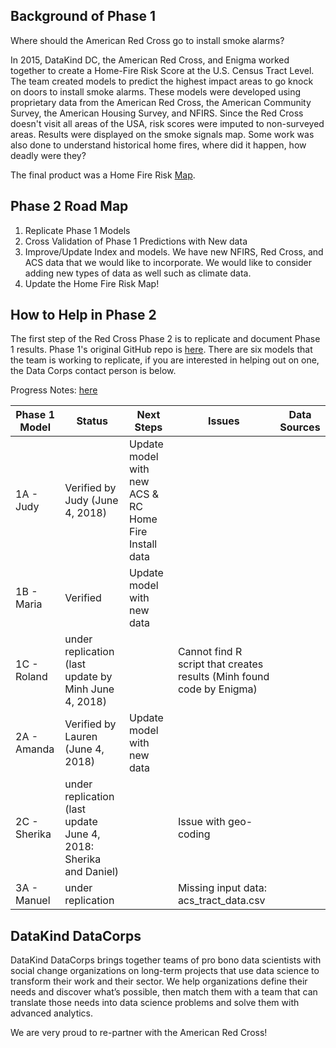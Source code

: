 
## Background of Phase 1

Where should the American Red Cross go to install smoke alarms?

In 2015, DataKind DC, the American Red Cross, and Enigma worked together to create a Home-Fire Risk Score at the U.S. Census Tract Level. The team created models to predict the highest impact areas to go knock on doors to install smoke alarms. These models were developed using proprietary data from the American Red Cross, the American Community Survey, the American Housing Survey, and NFIRS. Since the Red Cross doesn't visit all areas of the USA, risk scores were imputed to non-surveyed areas. Results were displayed on the smoke signals map. Some work was also done to understand historical home fires, where did it happen, how deadly were they?

The final product was a Home Fire Risk <a href="http://www.datakind.org/blog/american-red-cross-and-datakind-team-up-to-prevent-home-fire-deaths-and-injuries">Map</a>.



## Phase 2 Road Map
1. Replicate Phase 1 Models
2. Cross Validation of Phase 1 Predictions with New data
3. Improve/Update Index and models. We have new NFIRS, Red Cross, and ACS data that we would like to incorporate. We would like to consider adding new types of data as well such as climate data.
4. Update the Home Fire Risk Map!

## How to Help in Phase 2

The first step of the Red Cross Phase 2 is to replicate and document  Phase 1 results. Phase 1's original GitHub repo is <a href="https://github.com/DataKind-DC/smoke_alarm_models">here</a>. There are six models that the team is working to replicate, if you are interested in helping out on one, the Data Corps contact person is below.

Progress Notes:  <a href="https://github.com/DataKind-DC/red-cross-2/blob/master/Progress%20Document.md">here</a>


| Phase 1 Model  |  Status  | Next Steps | Issues  |  Data Sources |
|-------|---|---|---|---|
|   1A  - Judy    | Verified by Judy (June 4, 2018) | Update model with new ACS & RC Home Fire Install data  |   |   |
|   1B - Maria    | Verified  | Update model with new data  |  |   |
|   1C - Roland   |under replication (last update by Minh June 4, 2018) |  | Cannot find R script that creates results (Minh found code by Enigma) |   |
|   2A - Amanda   | Verified by Lauren (June 4, 2018)   | Update model with new data   | |  |
|   2C - Sherika  |  under replication (last update June 4, 2018: Sherika and Daniel) |   |  Issue with geo-coding| |
|   3A - Manuel   |  under replication | | Missing input data: acs_tract_data.csv  |   | 



## DataKind DataCorps

DataKind DataCorps brings together teams of pro bono data scientists with social change organizations on long-term projects that use data science to transform their work and their sector. We help organizations define their needs and discover what’s possible, then match them with a team that can translate those needs into data science problems and solve them with advanced analytics.

We are very proud to re-partner with the American Red Cross!
